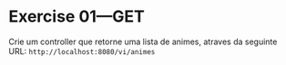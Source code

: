 # Exercise 01—GET

Crie um controller que retorne uma lista de animes,
atraves da seguinte URL: `http://localhost:8080/vi/animes`